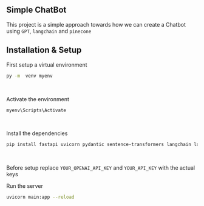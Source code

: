 ## Simple ChatBot
This project is a simple approach towards how we can create a Chatbot using `GPT`, `langchain` and `pinecone`

## Installation & Setup 

First setup a virtual environment<br />
```bash
py -m  venv myenv
```
<br />

Activate the environment<br />
```bash
myenv\Scripts\Activate
```
<br />

Install the dependencies<br />
```bash
pip install fastapi uvicorn pydantic sentence-transformers langchain langchain-openai pinecone-client
```
<br />

Before setup replace `YOUR_OPENAI_API_KEY` and `YOUR_API_KEY` with the actual keys<br />

Run the server<br />
```bash
uvicorn main:app --reload
```
<br />

